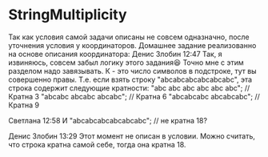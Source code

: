 # StringMultiplicity

Так как условия самой задачи описаны не совсем одназначно, после уточнения условия у координаторов.
Домашнее задание реализованно на основе описания координатора:
Денис Злобин 12:47
Так, я извиняюсь, совсем забыл логику этого задания😆 Точно мне с этим разделом надо завязывать. К - это число символов в подстроке, тут вы совершенно правы. Т.е. если взять строку "abcabcabcabcabcabc", эта строка содержит следующие кратности:
"abc abc abc abc abc abc";  // Кратна 3
"abcabc abcabc abcabc"; // Кратна 6
"abcabcabc abcabcabc"; // Кратна 9

Светлана 12:58
И  "abcabcabcabcabcabc"; // не кратна 18?

Денис Злобин 13:29
Этот момент не описан в условии. Можно считать, что строка кратна самой себе, тогда она кратна 18.
